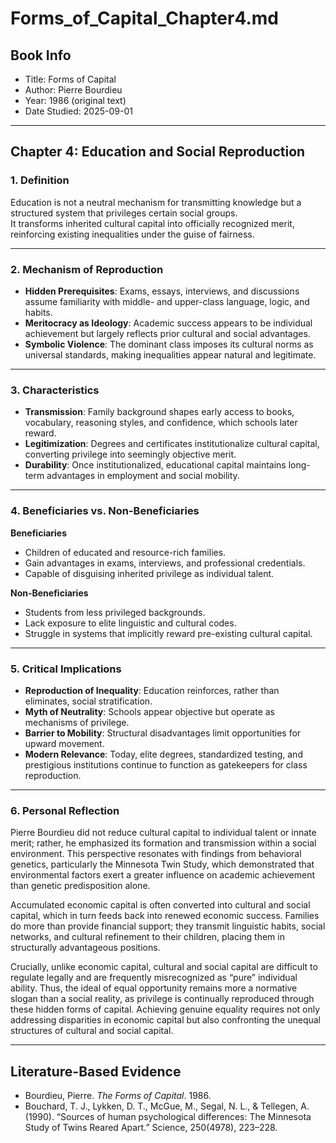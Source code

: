 # Forms_of_Capital_Chapter4.md

## Book Info
- Title: Forms of Capital  
- Author: Pierre Bourdieu  
- Year: 1986 (original text)  
- Date Studied: 2025-09-01  

---

## Chapter 4: Education and Social Reproduction

### 1. Definition
Education is not a neutral mechanism for transmitting knowledge but a structured system that privileges certain social groups.  
It transforms inherited cultural capital into officially recognized merit, reinforcing existing inequalities under the guise of fairness.  

---

### 2. Mechanism of Reproduction
- **Hidden Prerequisites**: Exams, essays, interviews, and discussions assume familiarity with middle- and upper-class language, logic, and habits.  
- **Meritocracy as Ideology**: Academic success appears to be individual achievement but largely reflects prior cultural and social advantages.  
- **Symbolic Violence**: The dominant class imposes its cultural norms as universal standards, making inequalities appear natural and legitimate.  

---

### 3. Characteristics
- **Transmission**: Family background shapes early access to books, vocabulary, reasoning styles, and confidence, which schools later reward.  
- **Legitimization**: Degrees and certificates institutionalize cultural capital, converting privilege into seemingly objective merit.  
- **Durability**: Once institutionalized, educational capital maintains long-term advantages in employment and social mobility.  

---

### 4. Beneficiaries vs. Non-Beneficiaries
**Beneficiaries**  
- Children of educated and resource-rich families.  
- Gain advantages in exams, interviews, and professional credentials.  
- Capable of disguising inherited privilege as individual talent.  

**Non-Beneficiaries**  
- Students from less privileged backgrounds.  
- Lack exposure to elite linguistic and cultural codes.  
- Struggle in systems that implicitly reward pre-existing cultural capital.  

---

### 5. Critical Implications
- **Reproduction of Inequality**: Education reinforces, rather than eliminates, social stratification.  
- **Myth of Neutrality**: Schools appear objective but operate as mechanisms of privilege.  
- **Barrier to Mobility**: Structural disadvantages limit opportunities for upward movement.  
- **Modern Relevance**: Today, elite degrees, standardized testing, and prestigious institutions continue to function as gatekeepers for class reproduction.  

---

### 6. Personal Reflection
Pierre Bourdieu did not reduce cultural capital to individual talent or innate merit; rather, he emphasized its formation and transmission within a social environment. This perspective resonates with findings from behavioral genetics, particularly the Minnesota Twin Study, which demonstrated that environmental factors exert a greater influence on academic achievement than genetic predisposition alone.

Accumulated economic capital is often converted into cultural and social capital, which in turn feeds back into renewed economic success. Families do more than provide financial support; they transmit linguistic habits, social networks, and cultural refinement to their children, placing them in structurally advantageous positions.

Crucially, unlike economic capital, cultural and social capital are difficult to regulate legally and are frequently misrecognized as “pure” individual ability. Thus, the ideal of equal opportunity remains more a normative slogan than a social reality, as privilege is continually reproduced through these hidden forms of capital. Achieving genuine equality requires not only addressing disparities in economic capital but also confronting the unequal structures of cultural and social capital.

---

## Literature-Based Evidence
- Bourdieu, Pierre. *The Forms of Capital*. 1986.
- Bouchard, T. J., Lykken, D. T., McGue, M., Segal, N. L., & Tellegen, A. (1990). “Sources of human psychological differences: The Minnesota Study of Twins Reared Apart.” Science, 250(4978), 223–228.
